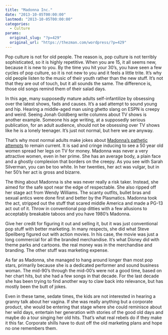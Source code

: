 ```yaml
---
title: "Madonna Inc."
date: "2013-10-05T00:00:00"
lastmod: "2013-10-05T00:00:00"
categories:
  - Culture
params:
  original_slug: "?p=429"
  original_url: "https://thezman.com/wordpress/?p=429"
---
```


Pop culture is not for old people. The reason is, pop culture is not
terribly sophisticated, so it is highly repetitive. When you are 15, it
all seems new, because it is new to you. By the time you hit your 30’s,
you have seen a few cycles of pop culture, so it is not new to you and
it feels a little trite. It’s why old people listen to the music of
their youth rather than the new stuff. It’s not that they are out of
touch, but it all sounds the same. The difference is, those old songs
remind them of their salad days.

In this age, many supposedly mature adults self-infantilize by obsessing
over the latest shows, fads and causes. It’s a sad attempt to sound
young and hip. Hearing a middle-aged man using ghetto slang on ESPN is
creepy and weird. Seeing Jonah Goldberg write columns about TV shows is
another example. Someone his age writing, at a supposedly serious
publication, for an adult audience, should not be obsessing over TV
shows like he is a lonely teenager. It’s just not normal, but here we
are anyway.

That’s why most normal adults make jokes about <a
href="http://www.harpersbazaar.com/magazine/cover/madonna-interview-1113?click=pp"
rel="noopener" target="_blank">Madonna’s pathetic attempts</a> to remain
current. It is sad and cringe inducing to see a 50 year old women spread
her legs on TV for money. Madonna was never a very attractive women,
even in her prime. She has an average body, a plain face and a ghostly
complexion that borders on the creepy. As you see with Sarah Silverman,
you can be too white. In her twenties, her act was vulgar, but in her
50’s her act is gross and bizarre.

The thing about Madonna is she was never really a risk taker. Instead,
she aimed for the safe spot near the edge of respectable. She also
ripped off her stage act from Wendy Williams. The scanty outfits, bullet
bras and sexual antics were done first and better by the Plasmatics.
Madonna took the act, stripped out the stuff that scared middle America
and made a PG-13 act out of it. Throw in conventional pop ditties with a
few allusions to acceptably breakable taboos and you have 1980’s
Madonna.

Give her credit for figuring it out and selling it, but it was just
conventional pop stuff with better marketing. In many respects, she did
what Steve Speilberg figured out with action movies. In his case, the
movie was just a long commercial for all the branded merchandise. It’s
what Disney did with theme parks and cartoons. the real money was in the
merchandise and branding. The other stuff was marketing expense.

As far as Madonna, she managed to hang around longer than most pop
stars, primarily because she is a dedicated performer and sound business
woman. The mid-90’s through the mid-00’s were not a good time, based on
her chart hits, but she had a few songs in that decade. For the last
decade she has been trying to find another way to claw back into
relevance, but has mostly been the butt of jokes.

Even in these tame, sedate times, the kids are not interested in hearing
a granny talk about her vagina. If she was really anything but a
corporate product, she would be entering that stage where she could
reminisce about her wild days, entertain her generation with stories of
the good old days and maybe do a tour singing her old hits. That’s what
real rebels do if they make it this far. Corporate shills have to dust
off the old marketing plans and hope no one remembers them.

 
